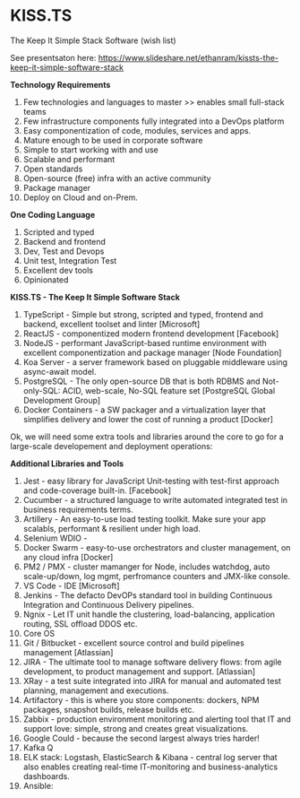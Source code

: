 # KISS.TS
The Keep It Simple Stack Software (wish list)

See presentsaton here: https://www.slideshare.net/ethanram/kissts-the-keep-it-simple-software-stack 

__Technology Requirements__
1. Few technologies and languages to master >> enables small full-stack teams
1. Few infrastructure components fully integrated into a DevOps platform
1. Easy componentization of code, modules, services and apps.
1. Mature enough to be used in corporate software
1. Simple to start working with and use
1. Scalable and performant
1. Open standards 
1. Open-source (free) infra with an active community
1. Package manager
1. Deploy on Cloud and on-Prem.

__One Coding Language__
1. Scripted and typed
1. Backend and frontend
1. Dev, Test and Devops
1. Unit test, Integration Test
1. Excellent dev tools
1. Opinionated

__KISS.TS - The Keep It Simple Software Stack__
1. TypeScript - Simple but strong, scripted and typed, frontend and backend, excellent toolset and linter \[Microsoft]
1. ReactJS - componentized modern frontend development \[Facebook]
1. NodeJS - performant JavaScript-based runtime environment with excellent componentization and package manager \[Node Foundation]
1. Koa Server - a server framework based on pluggable middleware using async-await model.
1. PostgreSQL - The only open-source DB that is both RDBMS and Not-only-SQL: ACID, web-scale, No-SQL feature set \[PostgreSQL Global Development Group]
1. Docker Containers - a SW packager and a virtualization layer that simplifies delivery and lower the cost of running a product \[Docker]


Ok, we will need some extra tools and libraries around the core to go for a large-scale developement and deployment operations:

__Additional Libraries and Tools__
1. Jest - easy library for JavaScript Unit-testing with test-first approach and code-coverage built-in. \[Facebook]
1. Cucumber - a structured language to write automated integrated test in business requirements terms.
1. Artillery - An easy-to-use load testing toolkit. Make sure your app scalabls, performant & resilient under high load.
1. Selenium WDIO - 
1. Docker Swarm - easy-to-use orchestrators and cluster management, on any cloud infra \[Docker]
1. PM2 / PMX - cluster mamanger for Node, includes watchdog, auto scale-up/down, log mgmt, perfromance counters and JMX-like console.
1. VS Code - IDE \[Microsoft]
1. Jenkins - The defacto DevOPs standard tool in building Continuous Integration and Continuous Delivery pipelines.
1. Ngnix - Let IT unit handle the clustering, load-balancing, application routing, SSL offload DDOS etc.
1. Core OS
1. Git / Bitbucket - excellent source control and build pipelines management \[Atlassian]
1. JIRA - The ultimate tool to manage software delivery flows: from agile development, to product management and support. \[Atlassian]
1. XRay - a test suite integrated into JIRA for manual and automated test planning, management and executions.
1. Artifactory - this is where you store components: dockers, NPM packages, snapshot builds, release builds etc.
1. Zabbix - production environment monitoring and alerting tool that IT and support love: simple, strong and creates great visualizations.
1. Google Could - because the second largest always tries harder!
1. Kafka Q
1. ELK stack: Logstash, ElasticSearch & Kibana - central log server that also enables creating real-time IT-monitoring and business-analytics dashboards.
1. Ansible: 
